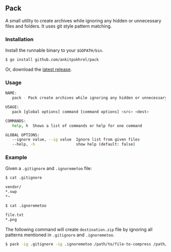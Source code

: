 ## Pack

A small utility to create archives while ignoring any hidden or unnecessary files and folders. It uses git style pattern matching.

### Installation

Install the runnable binary to your `$GOPATH/bin`.

```sh
$ go install github.com/ankitpokhrel/pack
```

Or, download the [latest release](https://github.com/ankitpokhrel/pack/releases).

### Usage

```sh
NAME:
   pack - Pack create archives while ignoring any hidden or unnecessary files and folders

USAGE:
   pack [global options] command [command options] <src> <dest>

COMMANDS:
   help, h  Shows a list of commands or help for one command

GLOBAL OPTIONS:
   --ignore value, --ig value  Ignore list from given files
   --help, -h                  show help (default: false)
```

### Example

Given a `.gitignore` and `.ignoremetoo` file:
```sh
$ cat .gitignore

vendor/
*.swp
*~

$ cat .ignoremetoo

file.txt
*.png
```

The following command will create `destination.zip` file by ignoring all patterns mentioned in `.gitignore` and `.ignoremetoo`.
```sh
$ pack -ig .gitignore -ig .ignoremetoo /path/to/file-to-compress /path/to/destination.zip
```

